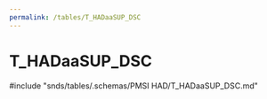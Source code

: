 ```yaml
---
permalink: /tables/T_HADaaSUP_DSC
---
```

# T\_HADaaSUP\_DSC
<!-- SPDX-License-Identifier: MPL-2.0 -->

<!-- ATTENTION : Ne pas supprimer ou modifier la ligne ci-dessous -->
#include "snds/tables/.schemas/PMSI HAD/T_HADaaSUP_DSC.md"
<!-- ATTENTION : Ne pas supprimer ou modifier la ligne ci-dessus -->
